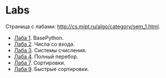 # Labs

Страница с лабами: http://cs.mipt.ru/algo/category/sem_1.html.

* [Лаба 1](./lab01). BasePython.
* [Лаба 2](./lab02). Числа со входа.
* [Лаба 3](./lab03). Системы счисления.
* [Лаба 4](./lab04). Полный перебор.
* [Лаба 7](./lab07). Сортировки.
* [Лаба 9](./lab09). Быстрые сортировки.
